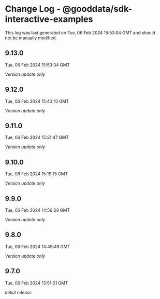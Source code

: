 # Change Log - @gooddata/sdk-interactive-examples

This log was last generated on Tue, 06 Feb 2024 15:53:04 GMT and should not be manually modified.

## 9.13.0
Tue, 06 Feb 2024 15:53:04 GMT

_Version update only_

## 9.12.0
Tue, 06 Feb 2024 15:43:10 GMT

_Version update only_

## 9.11.0
Tue, 06 Feb 2024 15:31:47 GMT

_Version update only_

## 9.10.0
Tue, 06 Feb 2024 15:19:15 GMT

_Version update only_

## 9.9.0
Tue, 06 Feb 2024 14:56:29 GMT

_Version update only_

## 9.8.0
Tue, 06 Feb 2024 14:49:49 GMT

_Version update only_

## 9.7.0
Tue, 06 Feb 2024 13:51:01 GMT

_Initial release_

